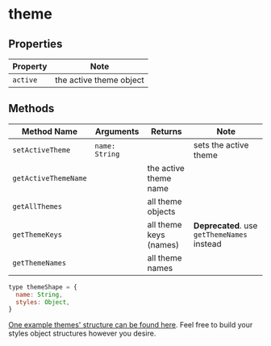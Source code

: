 # theme


## Properties

| Property | Note |
|---|---|
| `active` | the active theme object


## Methods

| Method Name | Arguments | Returns | Note |
|---|---|---|--|
| `setActiveTheme` | `name: String` | | sets the active theme |
| `getActiveThemeName` | | the active theme name | |
| `getAllThemes` | | all theme objects | | 
| `getThemeKeys` | | all theme keys (names) | **Deprecated**. use `getThemeNames` instead |
| `getThemeNames` | | all theme names | |


```js
type themeShape = {
  name: String,
  styles: Object,
}
```

[One example themes' structure can be found here](exampleThemes.md). Feel free to build your styles object structures however you desire.
